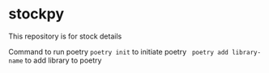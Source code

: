 # stockpy
This repository is for stock details

Command to run poetry
``poetry init`` to initiate poetry
`` poetry add library-name`` to add library to poetry